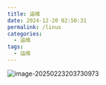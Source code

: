 ```yaml
---
title: 运维
date: 2024-12-20 02:50:31
permalink: /linux
categories:
  - 运维
tags:
  - 运维
---
```




![image-20250223203730973](https://img.onedayxyy.cn/images/image-20250223203730973.png)